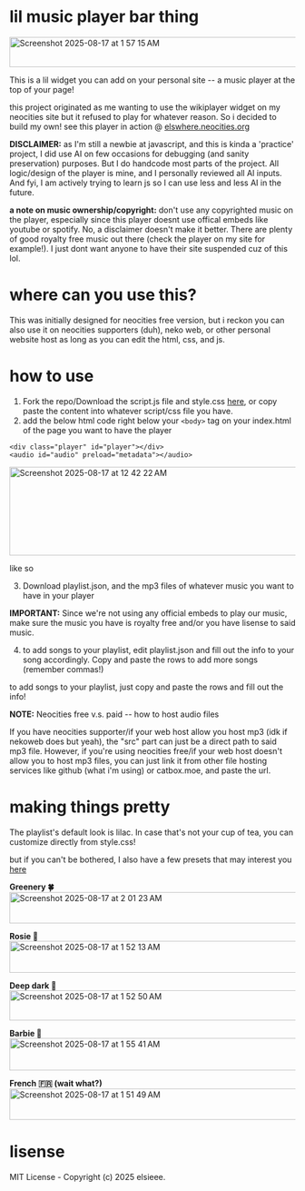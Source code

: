 # lil music player bar thing

<img width="1264" height="53" alt="Screenshot 2025-08-17 at 1 57 15 AM" src="https://github.com/user-attachments/assets/3dcc09e1-32cf-41d5-a221-b23ccd420688" />


This is a lil widget you can add on your personal site -- a music player at the top of your page!

this project originated as me wanting to use the wikiplayer widget on my neocities site but it refused to play for whatever reason. So i decided to build my own! see this player in action @ <a href="https://elswhere.neocities.org/">elswhere.neocities.org</a>

<b>DISCLAIMER:</b> as I'm still a newbie at javascript, and this is kinda a 'practice' project, I did use AI on few occasions for debugging (and sanity preservation) purposes. But I do handcode most parts of the project. All logic/design of the player is mine, and I personally reviewed all AI inputs. And fyi, I am actively trying to learn js so I can use less and less AI in the future. 

<b>a note on music ownership/copyright:</b> don't use any copyrighted music on the player, especially since this player doesnt use offical embeds like youtube or spotify. No, a disclaimer doesn't make it better. There are plenty of good royalty free music out there (check the player on my site for example!). I just dont want anyone to have their site suspended cuz of this lol. 


# where can you use this? 
This was initially designed for neocities free version, but i reckon you can also use it on neocities supporters (duh), neko web, or other personal website host as long as you can edit the html, css, and js. 

# how to use
1. Fork the repo/Download the script.js file and style.css <a href="the-playlist-stuff">here</a>, or copy paste the content into whatever script/css file you have.
2. add the below html code right below your `<body>` tag on your index.html of the page you want to have the player
```
<div class="player" id="player"></div>
<audio id="audio" preload="metadata"></audio>
```
<img width="513" height="156" alt="Screenshot 2025-08-17 at 12 42 22 AM" src="https://github.com/user-attachments/assets/9b8c0d76-e668-40f4-b0dd-622834122109" />

like so 

3. Download playlist.json, and the mp3 files of whatever music you want to have in your player

<b>IMPORTANT:</b> Since we're not using any official embeds to play our music, make sure the music you have is royalty free and/or you have lisense to said music. 

4. to add songs to your playlist, edit playlist.json and fill out the info to your song accordingly. Copy and paste the rows to add more songs (remember commas!)

to add songs to your playlist, just copy and paste the rows and fill out the info!

<b>NOTE:</b> Neocities free v.s. paid -- how to host audio files

If you have neocities supporter/if your web host allow you host mp3 (idk if nekoweb does but yeah), the "src" part can just be a direct path to said mp3 file. 
However, if you're using neocities free/if your web host doesn't allow you to host mp3 files, you can just link it from other file hosting services like github (what i'm using) or catbox.moe, and paste the url. 

# making things pretty 
The playlist's default look is lilac. In case that's not your cup of tea, you can customize directly from style.css! 

but if you can't be bothered, I also have a few presets that may interest you <a href = "the-playlist-stuff/cosmetics"> here </a>

<b>Greenery 🍀</b>
<img width="1266" height="55" alt="Screenshot 2025-08-17 at 2 01 23 AM" src="https://github.com/user-attachments/assets/d4fb1459-99b4-4f6a-9d8e-edaf018cdaa0" />


<b>Rosie 🌹</b>
<img width="1267" height="56" alt="Screenshot 2025-08-17 at 1 52 13 AM" src="https://github.com/user-attachments/assets/82c8d002-c74e-4942-96a5-4aa32d44a198" />

<b>Deep dark 🐳</b>
<img width="1265" height="53" alt="Screenshot 2025-08-17 at 1 52 50 AM" src="https://github.com/user-attachments/assets/57e31f9d-329b-4da2-bc7d-4d4e2846d806" />

<b>Barbie 💞</b>
<img width="1268" height="57" alt="Screenshot 2025-08-17 at 1 55 41 AM" src="https://github.com/user-attachments/assets/faaab0ad-622d-40d8-848b-2db20f219d96" />

<b>French 🇫🇷 (wait what?)</b>
<img width="1265" height="55" alt="Screenshot 2025-08-17 at 1 51 49 AM" src="https://github.com/user-attachments/assets/21b7e75d-9973-429d-81c5-083d29acd0a8" />


# lisense

MIT License - Copyright (c) 2025 elsieee.


